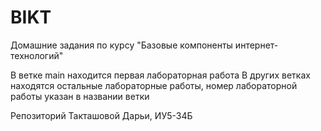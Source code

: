 # BIKT
Домашние задания по курсу "Базовые компоненты интернет-технологий"

В ветке main находится первая лабораторная работа
В других ветках находятся остальные лабораторные работы, номер лабораторной работы указан в названии ветки

Репозиторий Такташовой Дарьи, ИУ5-34Б
